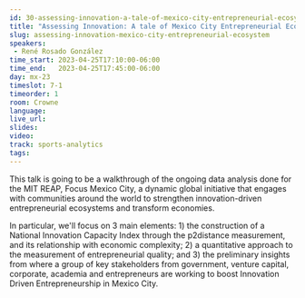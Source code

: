 ```yaml
---
id: 30-assessing-innovation-a-tale-of-mexico-city-entrepreneurial-ecosystem
title: "Assessing Innovation: A tale of Mexico City Entrepreneurial Ecosystem"
slug: assessing-innovation-mexico-city-entrepreneurial-ecosystem
speakers:
 - René Rosado González
time_start: 2023-04-25T17:10:00-06:00
time_end:   2023-04-25T17:45:00-06:00
day: mx-23
timeslot: 7-1
timeorder: 1
room: Crowne
language: 
live_url: 
slides: 
video: 
track: sports-analytics
tags:
---
```


This talk is going to be a walkthrough of the ongoing data analysis done for the MIT REAP, Focus Mexico City, a dynamic global initiative that engages with communities around the world to strengthen innovation-driven entrepreneurial ecosystems and transform economies. 

In particular, we'll focus on 3 main elements: 1) the construction of a National Innovation Capacity Index through the p2distance measurement, and its relationship with economic complexity; 2) a quantitative approach to the measurement of entrepreneurial quality; and 3) the preliminary insights from where a group of key stakeholders from government, venture capital, corporate, academia and entrepreneurs are working to boost Innovation Driven Entrepreneurship in Mexico City.

